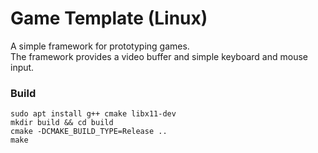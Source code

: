 # Game Template (Linux)

A simple framework for prototyping games. \
The framework provides a video buffer and simple keyboard and mouse input.

### Build
``sudo apt install g++ cmake libx11-dev`` \
``mkdir build && cd build`` \
``cmake -DCMAKE_BUILD_TYPE=Release ..`` \
``make``
